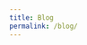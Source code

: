 ```yaml
---
title: Blog
permalink: /blog/
---
```


<script>
    var messageToPass = "Ainda não escrevi nenhum artigo, mas o primeiro já está em produção!";
    window.location.href = "/construction.html?message=" + messageToPass;
</script>